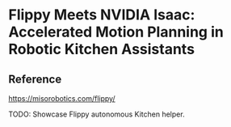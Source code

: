 # Flippy Meets NVIDIA Isaac: Accelerated Motion Planning in Robotic Kitchen Assistants

## Reference

https://misorobotics.com/flippy/

TODO: Showcase Flippy autonomous Kitchen helper.
